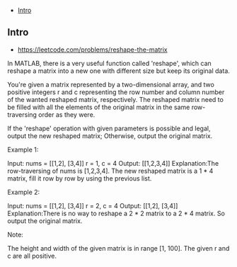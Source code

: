 - [Intro](#intro)

## Intro

- https://leetcode.com/problems/reshape-the-matrix

In MATLAB, there is a very useful function called 'reshape', which can reshape a matrix into a new one with different size but keep its original data.


You're given a matrix represented by a two-dimensional array, and two positive integers r and c representing the row number and column number of the wanted reshaped matrix, respectively.
The reshaped matrix need to be filled with all the elements of the original matrix in the same row-traversing order as they were.


If the 'reshape' operation with given parameters is possible and legal, output the new reshaped matrix; Otherwise, output the original matrix.

Example 1:

Input: 
nums = 
[[1,2],
 [3,4]]
r = 1, c = 4
Output: 
[[1,2,3,4]]
Explanation:The row-traversing of nums is [1,2,3,4]. The new reshaped matrix is a 1 * 4 matrix, fill it row by row by using the previous list.

Example 2:

Input: 
nums = 
[[1,2],
 [3,4]]
r = 2, c = 4
Output: 
[[1,2],
 [3,4]]
Explanation:There is no way to reshape a 2 * 2 matrix to a 2 * 4 matrix. So output the original matrix.

Note:

The height and width of the given matrix is in range [1, 100].
The given r and c are all positive.

